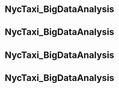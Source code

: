# NycTaxi_BigDataAnalysis
# NycTaxi_BigDataAnalysis
# NycTaxi_BigDataAnalysis
# NycTaxi_BigDataAnalysis
